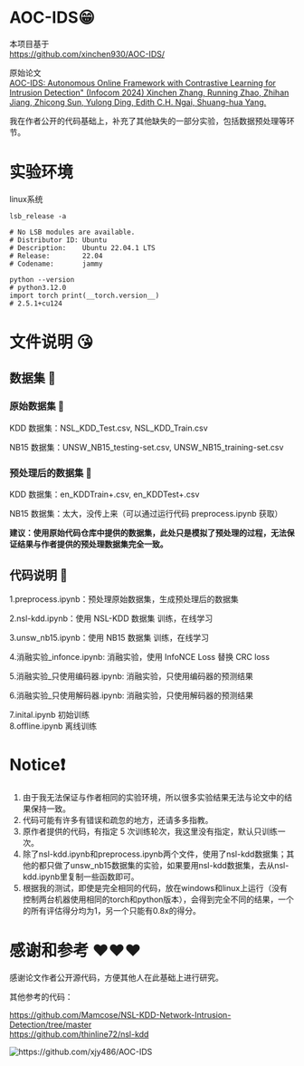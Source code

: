 # AOC-IDS😁

本项目基于  
https://github.com/xinchen930/AOC-IDS/

原始论文  
[AOC-IDS: Autonomous Online Framework with Contrastive Learning for Intrusion Detection" (Infocom 2024)
Xinchen Zhang, Running Zhao, Zhihan Jiang, Zhicong Sun, Yulong Ding, Edith C.H. Ngai, Shuang-hua Yang.](https://ieeexplore.ieee.org/document/10621346/)

我在作者公开的代码基础上，补充了其他缺失的一部分实验，包括数据预处理等环节。

# 实验环境
linux系统  

```
lsb_release -a

# No LSB modules are available.
# Distributor ID: Ubuntu
# Description:    Ubuntu 22.04.1 LTS
# Release:        22.04
# Codename:       jammy

python --version
# python3.12.0
import torch print(__torch.version__)
# 2.5.1+cu124
```
# 文件说明 😘

## 数据集 🤡

### 原始数据集 🤡

KDD 数据集：NSL_KDD_Test.csv, NSL_KDD_Train.csv   

NB15 数据集：UNSW_NB15_testing-set.csv, UNSW_NB15_training-set.csv

### 预处理后的数据集 🤡

KDD 数据集：en_KDDTrain+.csv, en_KDDTest+.csv  

NB15 数据集：太大，没传上来（可以通过运行代码 preprocess.ipynb 获取）  

**建议：使用原始代码仓库中提供的数据集，此处只是模拟了预处理的过程，无法保证结果与作者提供的预处理数据集完全一致。**

## 代码说明 🤡

1.preprocess.ipynb：预处理原始数据集，生成预处理后的数据集

2.nsl-kdd.ipynb：使用 NSL-KDD 数据集 训练，在线学习

3.unsw_nb15.ipynb：使用 NB15 数据集 训练，在线学习

4.消融实验\_infonce.ipynb: 消融实验，使用 InfoNCE Loss 替换 CRC loss

5.消融实验\_只使用编码器.ipynb: 消融实验，只使用编码器的预测结果

6.消融实验\_只使用解码器.ipynb: 消融实验，只使用解码器的预测结果

7.inital.ipynb 初始训练  
8.offline.ipynb 离线训练


# Notice❗

1. 由于我无法保证与作者相同的实验环境，所以很多实验结果无法与论文中的结果保持一致。
2. 代码可能有许多有错误和疏忽的地方，还请多多指教。
3. 原作者提供的代码，有指定 5 次训练轮次，我这里没有指定，默认只训练一次。  
4. 除了nsl-kdd.ipynb和preprocess.ipynb两个文件，使用了nsl-kdd数据集；其他的都只做了unsw_nb15数据集的实验，如果要用nsl-kdd数据集，去从nsl-kdd.ipynb里复制一些函数即可。
5. 根据我的测试，即使是完全相同的代码，放在windows和linux上运行（没有控制两台机器使用相同的torch和python版本），会得到完全不同的结果，一个的所有评估得分均为1，另一个只能有0.8x的得分。
# 感谢和参考 ❤️❤️❤️

感谢论文作者公开源代码，方便其他人在此基础上进行研究。

其他参考的代码：  

https://github.com/Mamcose/NSL-KDD-Network-Intrusion-Detection/tree/master     
https://github.com/thinline72/nsl-kdd  

<img src="https://count.getloli.com/@AOC-IDS" alt="https://github.com/xjy486/AOC-IDS"/>


